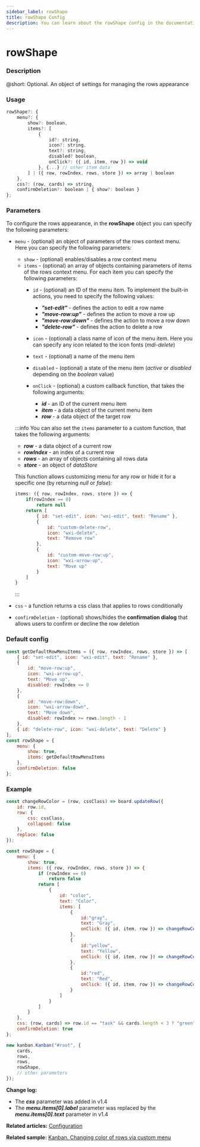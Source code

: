 ```yaml
---
sidebar_label: rowShape
title: rowShape Config
description: You can learn about the rowShape config in the documentation of the DHTMLX JavaScript Kanban library. Browse developer guides and API reference, try out code examples and live demos, and download a free 30-day evaluation version of DHTMLX Kanban.
---
```


# rowShape

### Description

@short: Optional. An object of settings for managing the rows appearance

### Usage

~~~jsx {}
rowShape?: {
    menu?: {
        show?: boolean, 
        items?: [
            {
                id?: string,
                icon?: string,
                text?: string,
                disabled? boolean,
                onClick?: ({ id, item, row }) => void
            }, {...} // other item data
        ] | ({ row, rowIndex, rows, store }) => array | boolean
    },
    css?: (row, cards) => string,
    confirmDeletion?: boolean | { show?: boolean }
};
~~~

### Parameters

To configure the rows appearance, in the **rowShape** object you can specify the following parameters:

- `menu` - (optional) an object of parameters of the rows context menu. Here you can specify the following parameters:
    - `show` - (optional) enables/disables a row context menu
    - `items` - (optional) an array of objects containing parameters of items of the rows context menu. For each item you can specify the following parameters:
        - `id` - (optional) an ID of the menu item. To implement the built-in actions, you need to specify the following values:
            - ***"set-edit"*** - defines the action to edit a row name
            - ***"move-row:up"*** - defines the action to move a row up
            - ***"move-row:down"*** - defines the action to move a row down
            - ***"delete-row"*** - defines the action to delete a row

        - `icon` - (optional) a class name of icon of the menu item. Here you can specify any icon related to the icon fonts (*mdi-delete*)
        - `text` - (optional) a name of the menu item
        - `disabled` - (optional) a state of the menu item (*active* or *disabled* depending on the *boolean* value)
        - `onClick` - (optional) a custom callback function, that takes the following arguments:
            - ***id*** - an ID of the current menu item
            - ***item*** - a data object of the current menu item
            - ***row*** - a data object of the target row

    :::info
    You can also set the `items` parameter to a custom function, that takes the following arguments:
    - ***row*** - a data object of a current row
    - ***rowIndex*** - an index of a current row
    - ***rows*** - an array of objects containing all rows data
    - ***store*** - an object of *dataStore*

    This function allows customizing menu for any row or hide it for a specific one (by returning *null* or *false*):

    ~~~jsx {}
    items: ({ row, rowIndex, rows, store }) => {
        if(rowIndex == 0)
            return null
        return [
            { id: "set-edit", icon: "wxi-edit", text: "Rename" },
            {
                id: "custom-delete-row",
                icon: "wxi-delete",
                text: "Remove row"
            },
            {
                id: "custom-move-row:up",
                icon: "wxi-arrow-up",
                text: "Move up"
            }
        ]
    }
    ~~~
    :::

- `css` - a function returns a css class that applies to rows conditionally
- `confirmDeletion` - (optional) shows/hides the **confirmation dialog** that allows users to confirm or decline the row deletion

### Default config

~~~jsx {}
const getDefaultRowMenuItems = ({ row, rowIndex, rows, store }) => [
    { id: "set-edit", icon: "wxi-edit", text: "Rename" },
    {
        id: "move-row:up",
        icon: "wxi-arrow-up",
        text: "Move up",
        disabled: rowIndex <= 0
    },
    {
        id: "move-row:down",
        icon: "wxi-arrow-down",
        text: "Move down",
        disabled: rowIndex >= rows.length - 1
    },
    { id: "delete-row", icon: "wxi-delete", text: "Delete" }
];
const rowShape = {
    menu: {
        show: true,
        items: getDefaultRowMenuItems
    },
    confirmDeletion: false
};
~~~

### Example

~~~jsx {10-43,48}
const changeRowColor = (row, cssClass) => board.updateRow({ 
    id: row.id,
    row: {
        css: cssClass,
        collapsed: false
    },
    replace: false
});

const rowShape = {
    menu: {
        show: true,
        items: ({ row, rowIndex, rows, store }) => {
            if (rowIndex == 0) 
                return false
            return [
                {
                    id: "color",
                    text: "Color",
                    items: [
                        { 
                            id:"gray", 
                            text: "Gray",
                            onClick: ({ id, item, row }) => changeRowColor(row, "gray")
                        },
                        { 
                            id:"yellow", 
                            text: "Yellow",
                            onClick: ({ id, item, row }) => changeRowColor(row, "yellow")
                        },
                        { 
                            id:"red", 
                            text: "Red",
                            onClick: ({ id, item, row }) => changeRowColor(row, "red")
                        }
                    ]
                }
            ]
        }
    },
    css: (row, cards) => row.id == "task" && cards.length < 3 ? "green" : "red",
    confirmDeletion: true
};

new kanban.Kanban("#root", {
    cards,
    rows,
    rows,
    rowShape, 
    // other parameters
});
~~~

**Change log:**
- The ***css*** parameter was added in v1.4
- The ***menu.items[0].label*** parameter was replaced by the ***menu.items[0].text*** parameter in v1.4

**Related articles:** [Configuration](../../../guides/configuration)

**Related sample:** [Kanban. Changing color of rows via custom menu](https://snippet.dhtmlx.com/tev4ej9c?tag=kanban)
